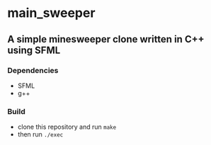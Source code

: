 # main_sweeper
## A simple minesweeper clone written in C++ using SFML

### Dependencies
* SFML
* g++

### Build
* clone this repository and run ```make```
* then run ```./exec```
